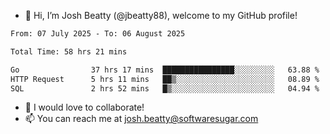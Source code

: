 - 👋 Hi, I’m Josh Beatty (@jbeatty88), welcome to my GitHub profile!

<!--START_SECTION:waka-->

```txt
From: 07 July 2025 - To: 06 August 2025

Total Time: 58 hrs 21 mins

Go                37 hrs 17 mins  ████████████████░░░░░░░░░   63.88 %
HTTP Request      5 hrs 11 mins   ██▒░░░░░░░░░░░░░░░░░░░░░░   08.89 %
SQL               2 hrs 52 mins   █▒░░░░░░░░░░░░░░░░░░░░░░░   04.94 %
```

<!--END_SECTION:waka-->

- 💞️ I would love to collaborate!
- 📫 You can reach me at josh.beatty@softwaresugar.com

<!---
jbeatty88/jbeatty88 is a ✨ special ✨ repository because its `README.md` (this file) appears on your GitHub profile.
You can click the Preview link to take a look at your changes.
--->
